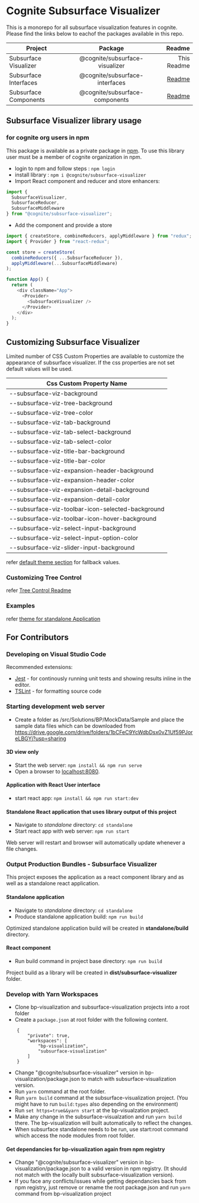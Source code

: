 # Cognite Subsurface Visualizer

This is a monorepo for all subsurface visualization features in cognite. Please find the links below to eachof the packages available in this repo.

| Project               |            Package             |                                                                                              Readme |
| --------------------- | :----------------------------: | --------------------------------------------------------------------------------------------------: |
| Subsurface Visualizer | @cognite/subsurface-visualizer |                                                                                         This Readme |
| Subsurface Interfaces | @cognite/subsurface-interfaces |  [Readme](https://github.com/cognitedata/subsurface-visualization/blob/master/src/Interface#readme) |
| Subsurface Components | @cognite/subsurface-components | [Readme](https://github.com/cognitedata/subsurface-visualization/blob/master/src/Components#readme) |

## Subsurface Visualizer library usage

### for cognite org users in npm

This package is available as a private package in [npm](https://www.npmjs.com/package/@cognite/subsurface-visualizer).
To use this library user must be a member of cognite organization in npm.

- login to npm and follow steps : `npm login`
- install library : `npm i @cognite/subsurface-visualizer`
- Import React component and reducer and store enhancers:

```javascript
import {
  SubsurfaceVisualizer,
  SubsurfaceReducer,
  SubsurfaceMiddleware
} from "@cognite/subsurface-visualizer";
```

- Add the component and provide a store

```javascript
import { createStore, combineReducers, applyMiddleware } from "redux";
import { Provider } from "react-redux";

const store = createStore(
  combineReducers({ ...SubsurfaceReducer }),
  applyMiddleware(...SubsurfaceMiddleware)
);

function App() {
  return (
    <div className="App">
      <Provider>
        <SubsurfaceVisualizer />
      </Provider>
    </div>
  );
}
```

## Customizing Subsurface Visualizer

Limited number of CSS Custom Properties are available to customize the appearance of subsurface visualizer.
If the css properties are not set default values will be used.

| Css Custom Property Name                          |
| ------------------------------------------------- |
| --subsurface-viz-background                       |
| --subsurface-viz-tree-background                  |
| --subsurface-viz-tree-color                       |
| --subsurface-viz-tab-background                   |
| --subsurface-viz-tab-select-background            |
| --subsurface-viz-tab-select-color                 |
| --subsurface-viz-title-bar-background             |
| --subsurface-viz-title-bar-color                  |
| --subsurface-viz-expansion-header-background      |
| --subsurface-viz-expansion-header-color           |
| --subsurface-viz-expansion-detail-background      |
| --subsurface-viz-expansion-detail-color           |
| --subsurface-viz-toolbar-icon-selected-background |
| --subsurface-viz-toolbar-icon-hover-background    |
| --subsurface-viz-select-input-background          |
| --subsurface-viz-select-input-option-color        |
| --subsurface-viz-slider-input-background          |

refer [default theme section](https://github.com/cognitedata/subsurface-visualization/blob/master/src/UserInterface/styles/scss/index.scss) for fallback values.

### Customizing Tree Control

refer [Tree Control Readme](https://github.com/cognitedata/subsurface-visualization/blob/master/src/Components#readme)

### Examples

refer [theme for standalone Application](https://github.com/cognitedata/subsurface-visualization/blob/master/src/UserInterface/styles/scss/theme.scss)

## For Contributors

### Developing on Visual Studio Code

Recommended extensions:

- [Jest](https://marketplace.visualstudio.com/items?itemName=Orta.vscode-jest) - for continously running unit tests and showing results inline in the editor.
- [TSLint](https://marketplace.visualstudio.com/items?itemName=ms-vscode.vscode-typescript-tslint-plugin) - for formatting source code

### Starting development web server

- Create a folder as /src/Solutions/BP/MockData/Sample and place the sample data files which can be downloaded from https://drive.google.com/drive/folders/1bCFeC9YcWdbDsx0vZ1Uf59PJoreLBGYj?usp=sharing

#### 3D view only

- Start the web server: `npm install && npm run serve`
- Open a browser to [localhost:8080](http://localhost:8080).

#### Application with React User interface

- start react app: `npm install && npm run start:dev`

#### Standalone React application that uses library output of this project

- Navigate to _standalone_ directory: `cd standalone`
- Start react app with web server: `npm run start`

Web server will restart and browser will automatically update whenever a file changes.

### Output Production Bundles - Subsurface Visualizer

This project exposes the application as a react component library and as well as a standalone react application.

#### Standalone application

- Navigate to _standalone_ directory: `cd standalone`
- Produce standalone application build: `npm run build`

Optimized standalone application build will be created in **standalone/build** directory.

#### React component

- Run build command in project base directory: `npm run build`

Project build as a library will be created in **dist/subsurface-visualizer** folder.

### Develop with Yarn Workspaces

- Clone bp-visualization and subsurface-visualization projects into a root folder
- Create a `package.json` at root folder with the following content.
```
    {
        "private": true,
        "workspaces": [
            "bp-visualization",
            "subsurface-visualization"
        ]
    }
```

- Change "@cognite/subsurface-visualizer" version in bp-visualization/package.json to match with subsurface-visualization version.
- Run `yarn` command at the root folder.
- Run `yarn build` command at the subsurface-visualization project. (You might have to run `build:types` also depending on the environment)
- Run `set https=true&&yarn start` at the bp-visualzation project.
- Make any change in the subsurface-visualzation and run `yarn build` there. The bp-visualization will built automatically to reflect the changes.
- When subsurface standalone needs to be run, use start:root command which access the node modules from root folder.

#### Get dependancies for bp-visualization again from npm registry
- Change "@cognite/subsurface-visualizer" version in bp-visualization/package.json to a valid version in npm registry. (It should not match with the locally built subsurface-visualization version).
- If you face any conflicts/issues while getting dependancies back from npm registry, just remove or rename the root package.json and run `yarn` command from bp-visualization project

